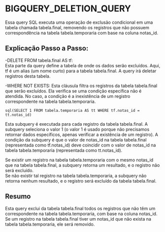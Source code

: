 # BIGQUERY_DELETION_QUERY

Essa query SQL executa uma operação de exclusão condicional em uma tabela chamada tabela.final, removendo os registros que não possuem correspondência na tabela tabela.temporaria com base na coluna notas_id.

## Explicação Passo a Passo:
-DELETE FROM tabela.final AS tf:<br>
Esta parte da query define a tabela de onde os dados serão excluídos. Aqui, tf é um alias (um nome curto) para a tabela tabela.final. A query irá deletar registros desta tabela.<br>

-WHERE NOT EXISTS:
Esta cláusula filtra os registros da tabela tabela.final que serão excluídos. Ela verifica se uma condição específica não é atendida. No caso, a condição é a inexistência de um registro correspondente na tabela tabela.temporaria.<br>

````sql(SELECT 1 FROM tabela.temporaria AS tt WHERE tf.notas_id = tt.notas_id)````

Esta subquery é executada para cada registro da tabela tabela.final. A subquery seleciona o valor 1 (o valor 1 é usado porque não precisamos retornar dados específicos, apenas verificar a existência de um registro). A condição da subquery é que o valor de notas_id na tabela tabela.final (representada como tf.notas_id) deve coincidir com o valor de notas_id na tabela tabela.temporaria (representada como tt.notas_id).<br>

Se existir um registro na tabela tabela.temporaria com o mesmo notas_id que na tabela tabela.final, a subquery retorna um resultado, e o registro não será excluído.<br>
Se não existir tal registro na tabela tabela.temporaria, a subquery não retorna nenhum resultado, e o registro será excluído da tabela tabela.final.<br>

## Resumo
Esta query exclui da tabela tabela.final todos os registros que não têm um correspondente na tabela tabela.temporaria, com base na coluna notas_id. Se um registro na tabela tabela.final tiver um notas_id que não exista na tabela tabela.temporaria, ele será removido.
